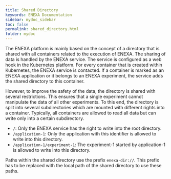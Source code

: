 ```yaml
---
title: Shared Directory
keywords: ENEXA Documentation
sidebar: mydoc_sidebar
toc: false
permalink: shared_directory.html
folder: mydoc
---
```


The ENEXA platform is mainly based on the concept of a directory that is shared with all containers related to the execution of ENEXA. The sharing of data is handled by the ENEXA service. The service is configured as a web hook in the Kubernetes platform. For every container that is created within Kubernetes, the ENEXA service is contacted. If a container is marked as an ENEXA application or it belongs to an ENEXA experiment, the service adds the shared directory to this container.

However, to improve the safety of the data, the directory is shared with several restrictions. This ensures that a single experiment cannot manipulate the data of all other experiments. To this end, the directory is split into several subdirectories which are mounted with different rights into a container. Typically, all containers are allowed to read all data but can write only into a certain subdirectory.

- `/`: Only the ENEXA service has the right to write into the root directory.
- `/application-1`: Only the application with this identifier is allowed to write into this directory.
- `/application-1/experiment-1`: The experiment-1 started by application-1 is allowed to write into this directory.

Paths within the shared directory use the prefix `enexa-dir://`. This prefix has to be replaced with the local path of the shared directory to use these paths.
